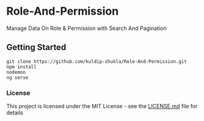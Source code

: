 # Role-And-Permission
Manage Data On Role &amp; Permission with Search And Pagination

## Getting Started
```
git clone https://github.com/kuldip-shukla/Role-And-Permission.git
npm install
nodemon
ng serve
```


### License
This project is licensed under the MIT License - see the [LICENSE.md](https://github.com/kuldip-shukla/Role-And-Permission/blob/master/LICENSE.md) file for details
